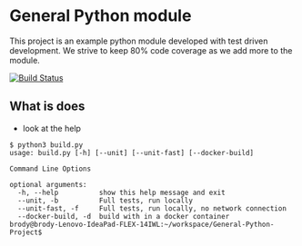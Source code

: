 # General Python module
This project is an example python module developed with test driven development. We strive to keep 80% code coverage as we add more to the module.

[![Build Status](https://travis-ci.com/spudnic/General-Python-Project.svg?branch=main)](https://travis-ci.com/spudnic/General-Python-Project)

## What is does
* look at the help
```
$ python3 build.py 
usage: build.py [-h] [--unit] [--unit-fast] [--docker-build]

Command Line Options

optional arguments:
  -h, --help          show this help message and exit
  --unit, -b          Full tests, run locally
  --unit-fast, -f     Full tests, run locally, no network connection
  --docker-build, -d  build with in a docker container
brody@brody-Lenovo-IdeaPad-FLEX-14IWL:~/workspace/General-Python-Project$ 

```

